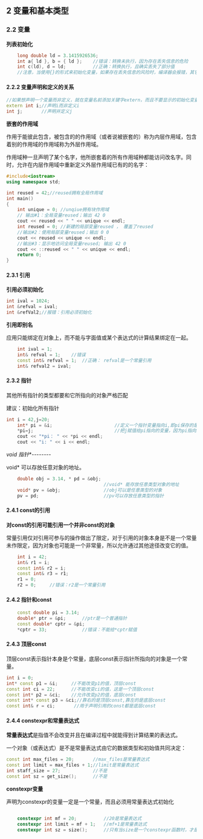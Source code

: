 ## 2 变量和基本类型

### 2.2 变量

**列表初始化**

```c++
	long double ld = 3.1415926536;
	int a{ ld }, b = { ld };	//错误：转换未执行，因为存在丢失信息的危险
	int c(ld), d = ld;			//正确：转换执行，且确实丢失了部分值
	//注意，当使用{}的形式来初始化变量，如果存在丢失信息的风险时，编译器会报错，其它形式有警告，但不报错。
```

#### 2.2.2 变量声明和定义的关系

```c++
//如果想声明一个变量而非定义，就在变量名前添加关键字extern，而且不要显示的初始化变量：
extern int i;//声明i而非定义i
int j;		 //声明并定义j
```

**嵌套的作用域**

作用于能彼此包含，被包含的的作用域（或者说被嵌套的）称为内层作用域，包含着别的作用域的作用域称为外层作用域。

作用域种一旦声明了某个名字，他所嵌套着的所有作用域种都能访问改名字。同时，允许在内层作用域中重新定义外层作用域已有的的名字：

```c++
#include<iostream>
using namespace std;

int reused = 42;//reused拥有全局作用域
int main()
{
	int unique = 0; //unqiue拥有块作用域
	// 输出#1：全局变量reused；输出 42 0
	cout << reused << " " << unique << endl;
	int reused = 0; //新建的局部变量reused ， 覆盖了reused
	//输出#2：使用局部变量reused；输出 0 0
	cout << reused << unique << endl;
	//输出#3：显示地访问全局变量reused; 输出 42 0
	cout << ::reused << " " << unique << endl;
	return 0;
}
```

#### **2.3.1 引用**

**引用必须初始化**

```c++
int ival = 1024;
int &refval = ival;
int &refVal2;//报错：引用必须初始化
```

**引用即别名**

应用只能绑定在对象上，而不能与字面值或某个表达式的计算结果绑定在一起。

```c++
	int ival = 1;
	int& refval = 1;	//错误
	const int& refval = 1;	//正确： refval是一个常量引用
	int& refval2 = ival;

```

#### 2.3.2 指针

其他所有指针的类型都要和它所指向的对象严格匹配

建议：初始化所有指针

```c++
int i = 42,j=20;
	int* pi = &i;						//定义一个指针变量指向i,即pi保存的是i的地址
	*pi=j;								//把j赋值给pi指向的变量，因为pi指向i所以相当于把j赋值给i   
	cout << "*pi： " << *pi << endl;
	cout << "i: " << i << endl;
```

**void* 指针**--------

void* 可以存放任意对象的地址。

```c++
	double obj = 3.14, * pd = &obj;
									//void* 能存放任意类型对象的地址
	void* pv = &obj;				//obj可以是任意类型的对象
	pv = pd;						//pv可以存放任意类型的指针
```

#### 2.4.1 const的引用

**对const的引用可能引用一个并非const的对象**

常量引用仅对引用可参与的操作做出了限定，对于引用的对象本身是不是一个常量未作限定，因为对象也可能是一个非常量，所以允许通过其他途径改变它的值。

```c++
	int i = 42;
	int& r1 = i;
	const int& r2 = i;
	const int& r3 = r1;
	r1 = 0;
	r2 = 0;     //错误：r2是一个常量引用
```

#### 2.4.2 指针和const

```c++
	const double pi = 3.14;
	double* ptr = &pi;		//ptr是一个普通指针 
	const double* cptr = &pi;
	*cptr = 33;				//错误：不能给*cptr赋值
```

#### 2.4.3 顶层const

顶层const表示指针本身是个常量，底层const表示指针所指向的对象是一个常量。

```c++
int i = 0;	
int* const p1 = &i;		//不能改变p1的值，顶层const
const int ci = 22;		//不能改变ci的值，这是一个顶层const
const int* p2 = &ci;	//允许改变p2的值，底层const
const int* const p3 = &ci;//靠右的是顶层const,靠左的是底层const
const int& r = ci;		 //用于声明引用的const都是底层const
```

#### 2.4.4 constexpr和常量表达式

**常量表达式**是指值不会改变并且在编译过程中就能得到计算结果的表达式。

一个对象（或表达式）是不是常量表达式由它的数据类型和初始值共同决定：

```c++
const int max_files = 20;		//max_files是常量表达式
const int limit = max_files + 1;//limit是常量表达式
int staff_size = 27;			//不是	
const int sz = get_size();		//不是

```

**constexpr变量**

声明为constexpr的变量一定是一个常量，而且必须用常量表达式初始化

```c++

	constexpr int mf = 20;			//20是常量表达式
	constexpr int limit = mf + 1;	//mf+1是常量表达式
	constexpr int sz = size();		//只有当size是一个constexpr函数时，才是一条正确的声明语句
```
